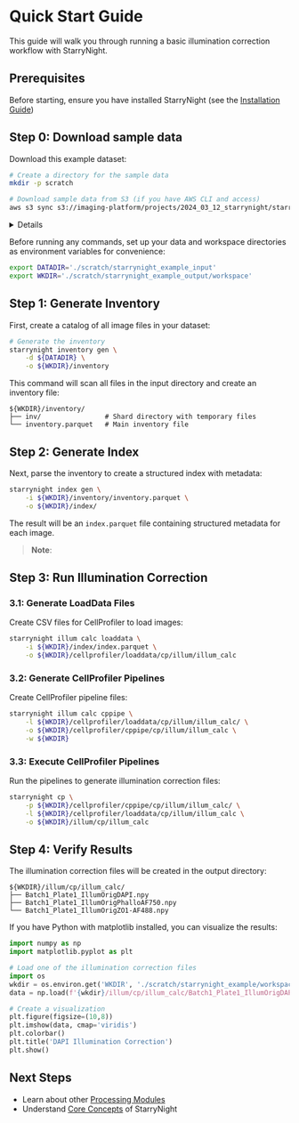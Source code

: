 # Quick Start Guide

This guide will walk you through running a basic illumination correction workflow with StarryNight.

## Prerequisites

Before starting, ensure you have installed StarryNight (see the [Installation Guide](installation.md))


## Step 0: Download sample data

Download this example dataset:

```bash
# Create a directory for the sample data
mkdir -p scratch

# Download sample data from S3 (if you have AWS CLI and access)
aws s3 sync s3://imaging-platform/projects/2024_03_12_starrynight/starrynight_example scratch/starrynight_example
```

<details markdown="1">

A sampling of a dataset was first downloaded like this:

```bash
export S3_PATH="s3://BUCKET/projects/PROJECT/BATCH"

# Copy SBS images
parallel mkdir -p scratch/starrynight_example/Source1/Batch1/images/Plate1/20X_c{1}_SBS-{1}/ ::: 1 2 3 4 5 6 7 8 9 10

parallel --match '.*' --match '(.*) (.*) (.*)' aws s3 cp "${S3_PATH}/images/Plate1/20X_c{1}_SBS-{1}/Well{2.1}_Point{2.1}_{2.2}_ChannelC,A,T,G,DAPI_Seq{2.3}.ome.tiff" "scratch/starrynight_example/Source1/Batch1/images/Plate1/20X_c{1}_SBS-{1}/" ::: 1 2 3 4 5 6 7 8 9 10 ::: "A1 0000 0000" "A1 0001 0001" "A2 0000 1025" "A2 0001 1026" "B1 0000 3075" "B1 0001 3076"

# Copy Cell Painting images
mkdir -p scratch/starrynight_example/Source1/Batch1/images/20X_CP_Plate1_20240319_122800_179

parallel --match '(.*) (.*) (.*)' aws s3 cp "${S3_PATH}/images/Plate1/20X_CP_Plate1_20240319_122800_179/Well{1.1}_Point{1.1}_{1.2}_ChannelPhalloAF750,ZO1-AF488,DAPI_Seq{1.3}.ome.tiff" "scratch/starrynight_example/Source1/Batch1/images/Plate1/20X_CP_Plate1_20240319_122800_179/" ::: "A1 0000 0000" "A1 0001 0001" "A2 0000 1025" "A2 0001 1026" "B1 0000 3075" "B1 0001 3076"

```

To keep data sizes manageable for this tutorial, the original files were compressed with this command, resulting in a 50x lossy compression:

```bash
find . -type f -name "*.ome.tiff" | parallel 'magick {} -compress jpeg -quality 80 {= s/\.ome\.tiff$/.compressed.tiff/ =}'
find . -type f -name "*.ome.tiff" -exec rm {} +
```

</details>

Before running any commands, set up your data and workspace directories as environment variables for convenience:

```bash
export DATADIR='./scratch/starrynight_example_input'
export WKDIR='./scratch/starrynight_example_output/workspace'
```

## Step 1: Generate Inventory

First, create a catalog of all image files in your dataset:

```bash
# Generate the inventory
starrynight inventory gen \
    -d ${DATADIR} \
    -o ${WKDIR}/inventory
```

This command will scan all files in the input directory and create an inventory file:

```
${WKDIR}/inventory/
├── inv/                # Shard directory with temporary files
└── inventory.parquet   # Main inventory file
```

## Step 2: Generate Index

Next, parse the inventory to create a structured index with metadata:

```bash
starrynight index gen \
    -i ${WKDIR}/inventory/inventory.parquet \
    -o ${WKDIR}/index/
```

The result will be an `index.parquet` file containing structured metadata for each image.

> **Note**:


## Step 3: Run Illumination Correction

### 3.1: Generate LoadData Files

Create CSV files for CellProfiler to load images:

```bash
starrynight illum calc loaddata \
    -i ${WKDIR}/index/index.parquet \
    -o ${WKDIR}/cellprofiler/loaddata/cp/illum/illum_calc
```

### 3.2: Generate CellProfiler Pipelines

Create CellProfiler pipeline files:

```bash
starrynight illum calc cppipe \
    -l ${WKDIR}/cellprofiler/loaddata/cp/illum/illum_calc/ \
    -o ${WKDIR}/cellprofiler/cppipe/cp/illum/illum_calc \
    -w ${WKDIR}
```

### 3.3: Execute CellProfiler Pipelines

Run the pipelines to generate illumination correction files:

```bash
starrynight cp \
    -p ${WKDIR}/cellprofiler/cppipe/cp/illum/illum_calc/ \
    -l ${WKDIR}/cellprofiler/loaddata/cp/illum/illum_calc \
    -o ${WKDIR}/illum/cp/illum_calc
```

## Step 4: Verify Results

The illumination correction files will be created in the output directory:

```
${WKDIR}/illum/cp/illum_calc/
├── Batch1_Plate1_IllumOrigDAPI.npy
├── Batch1_Plate1_IllumOrigPhalloAF750.npy
└── Batch1_Plate1_IllumOrigZO1-AF488.npy
```

If you have Python with matplotlib installed, you can visualize the results:

```python
import numpy as np
import matplotlib.pyplot as plt

# Load one of the illumination correction files
import os
wkdir = os.environ.get('WKDIR', './scratch/starrynight_example/workspace')
data = np.load(f'{wkdir}/illum/cp/illum_calc/Batch1_Plate1_IllumOrigDAPI.npy')

# Create a visualization
plt.figure(figsize=(10,8))
plt.imshow(data, cmap='viridis')
plt.colorbar()
plt.title('DAPI Illumination Correction')
plt.show()
```

## Next Steps

- Learn about other [Processing Modules](../user/modules.md)
- Understand [Core Concepts](../user/core-concepts.md) of StarryNight

